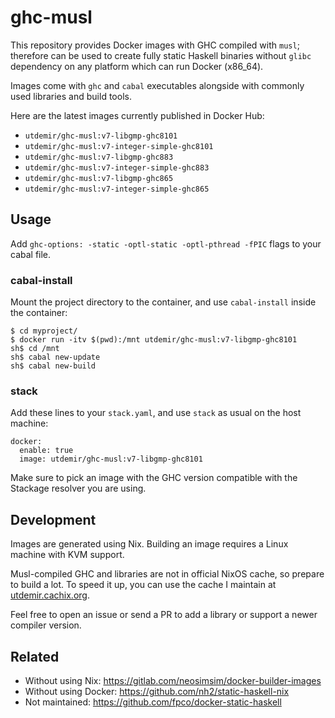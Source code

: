 # ghc-musl

This repository provides Docker images with GHC compiled with `musl`;
therefore can be used to create fully static Haskell binaries without
`glibc` dependency on any platform which can run Docker (x86_64).

Images come with `ghc` and `cabal` executables alongside with commonly
used libraries and build tools.

Here are the latest images currently published in Docker Hub:

* `utdemir/ghc-musl:v7-libgmp-ghc8101`
* `utdemir/ghc-musl:v7-integer-simple-ghc8101`
* `utdemir/ghc-musl:v7-libgmp-ghc883`
* `utdemir/ghc-musl:v7-integer-simple-ghc883`
* `utdemir/ghc-musl:v7-libgmp-ghc865`
* `utdemir/ghc-musl:v7-integer-simple-ghc865`

## Usage

Add `ghc-options: -static -optl-static -optl-pthread -fPIC` flags to
your cabal file.

### cabal-install

Mount the project directory to the container, and use `cabal-install`
inside the container:

```
$ cd myproject/
$ docker run -itv $(pwd):/mnt utdemir/ghc-musl:v7-libgmp-ghc8101
sh$ cd /mnt
sh$ cabal new-update
sh$ cabal new-build
```

### stack

Add these lines to your `stack.yaml`, and use `stack` as usual on the
host machine:

```
docker:
  enable: true
  image: utdemir/ghc-musl:v7-libgmp-ghc8101
```

Make sure to pick an image with the GHC version compatible with the
Stackage resolver you are using.

## Development

Images are generated using Nix. Building an image requires a Linux
machine with KVM support.

Musl-compiled GHC and libraries are not in official NixOS cache, so
prepare to build a lot. To speed it up, you can use the cache I maintain
at [utdemir.cachix.org]().

Feel free to open an issue or send a PR to add a library or support a
newer compiler version.

## Related

* Without using Nix: https://gitlab.com/neosimsim/docker-builder-images
* Without using Docker: https://github.com/nh2/static-haskell-nix
* Not maintained: https://github.com/fpco/docker-static-haskell
